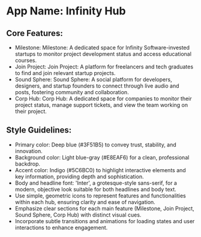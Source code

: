 # **App Name**: Infinity Hub

## Core Features:

- Milestone: Milestone: A dedicated space for Infinity Software-invested startups to monitor project development status and access educational courses.
- Join Project: Join Project: A platform for freelancers and tech graduates to find and join relevant startup projects.
- Sound Sphere: Sound Sphere: A social platform for developers, designers, and startup founders to connect through live audio and posts, fostering community and collaboration.
- Corp Hub: Corp Hub: A dedicated space for companies to monitor their project status, manage support tickets, and view the team working on their project.

## Style Guidelines:

- Primary color: Deep blue (#3F51B5) to convey trust, stability, and innovation.
- Background color: Light blue-gray (#E8EAF6) for a clean, professional backdrop.
- Accent color: Indigo (#5C6BC0) to highlight interactive elements and key information, providing depth and sophistication.
- Body and headline font: 'Inter', a grotesque-style sans-serif, for a modern, objective look suitable for both headlines and body text.
- Use simple, geometric icons to represent features and functionalities within each hub, ensuring clarity and ease of navigation.
- Emphasize clear sections for each main feature (Milestone, Join Project, Sound Sphere, Corp Hub) with distinct visual cues.
- Incorporate subtle transitions and animations for loading states and user interactions to enhance engagement.